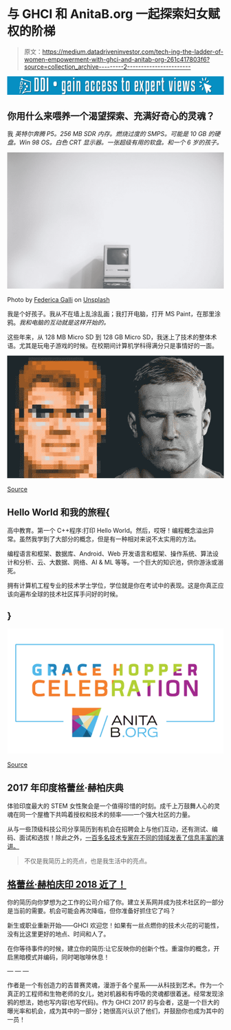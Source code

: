 # 与 GHCI 和 AnitaB.org 一起探索妇女赋权的阶梯

> 原文：<https://medium.datadriveninvestor.com/tech-ing-the-ladder-of-women-empowerment-with-ghci-and-anitab-org-261c417803f6?source=collection_archive---------2----------------------->

[![](img/98368caa80cbff12f5979dc8485c8952.png)](http://www.track.datadriveninvestor.com/1B9E)

## 你用什么来喂养一个渴望探索、充满好奇心的灵魂？

我 *英特尔奔腾 P5。256 MB SDR 内存。燃烧过度的 SMPS。可能是 10 GB 的硬盘。Win 98 OS。白色 CRT 显示器。一张超级有用的软盘。和一个 6 岁的孩子。*

![](img/a05922cc8ca052ab19891da6ae8191cc.png)

Photo by [Federica Galli](https://unsplash.com/@fedechanw?utm_source=medium&utm_medium=referral) on [Unsplash](https://unsplash.com?utm_source=medium&utm_medium=referral)

我是个好孩子。我从不在墙上乱涂乱画；我打开电脑，打开 MS Paint，在那里涂鸦。*我和电脑的互动就是这样开始的。*

这些年来，从 128 MB Micro SD 到 128 GB Micro SD，我迷上了技术的整体术语。尤其是玩电子游戏的时候。在校期间计算机学科得满分只是事情好的一面。

![](img/6b60e4fa331dcb13fb962e9938d2eb28.png)

[Source](http://www.relativelyinteresting.com/wp-content/uploads/2015/01/wolfenstein-1992-BJ-Blazkowicz-comparison.jpg)

## Hello World 和我的旅程{

高中教育。第一个 C++程序:打印 Hello World。然后，哎呀！编程概念溢出异常。虽然我学到了大部分的概念，但是有一种相对来说不太实用的方法。

编程语言和框架、数据库、Android、Web 开发语言和框架、操作系统、算法设计和分析、云、大数据、网络、AI & ML 等等。一个巨大的知识池，供你游泳或溺死。

拥有计算机工程专业的技术学士学位，学位就是你在考试中的表现。这是你真正应该向遍布全球的技术社区挥手问好的时候。

## }

![](img/3ce2a8d981c01143c1e343e5b8cb9869.png)

[Source](https://ghcindia.anitab.org/)

## 2017 年印度格蕾丝·赫柏庆典

体验印度最大的 STEM 女性聚会是一个值得珍惜的时刻。成千上万鼓舞人心的灵魂在同一个屋檐下共鸣着授权和技术的频率——一个强大社区的力量。

从与一些顶级科技公司分享简历到有机会在招聘会上与他们互动，还有测试、编码、面试和选拔！除此之外，[一百多名技术专家在不同的领域发表了信息丰富的演讲。](https://ghcischedule.anitab.org/)

> 不仅是我简历上的亮点，也是我生活中的亮点。

## [格蕾丝·赫柏庆印 2018 近了！](https://ghcindia.anitab.org/ghci-18-november-14-16-2018/)

你的简历向你梦想为之工作的公司介绍了你。建立关系网并成为技术社区的一部分是当前的需要。机会可能会再次降临，但你准备好抓住它了吗？

新生或职业重新开始——GHCI 欢迎您！如果有一丝点燃你的技术火花的可能性，没有比这里更好的地点、时间和人了。

在你等待事件的时候，建立你的简历:让它反映你的创新个性。重温你的概念，开启黑暗模式并编码，同时喝咖啡休息！

— — —

作者是一个有创造力的吉普赛灵魂，漫游于各个星系——从科技到艺术。作为一个真正的工程师和生物老师的女儿，她对机器和有呼吸的灵魂都很着迷。经常发现涂鸦的想法，她也写内容(也写代码)。作为 GHCI 2017 的与会者，这是一个巨大的曝光率和机会，成为其中的一部分；她很高兴认识了他们，并鼓励你也成为其中的一员！
